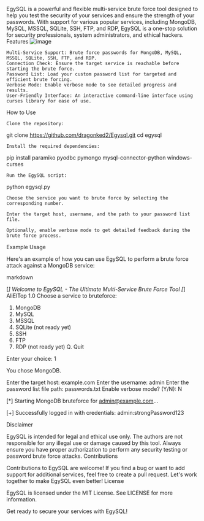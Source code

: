 EgySQL is a powerful and flexible multi-service brute force tool designed to help you test the security of your services and ensure the strength of your passwords. With support for various popular services, including MongoDB, MySQL, MSSQL, SQLite, SSH, FTP, and RDP, EgySQL is a one-stop solution for security professionals, system administrators, and ethical hackers.
Features
![image](https://github.com/dragonked2/Egysql/assets/66541902/90f11cba-9a3d-43c8-8ba8-099669385bbb)


    Multi-Service Support: Brute force passwords for MongoDB, MySQL, MSSQL, SQLite, SSH, FTP, and RDP.
    Connection Check: Ensure the target service is reachable before starting the brute force.
    Password List: Load your custom password list for targeted and efficient brute forcing.
    Verbose Mode: Enable verbose mode to see detailed progress and results.
    User-Friendly Interface: An interactive command-line interface using curses library for ease of use.

How to Use

    Clone the repository:


git clone https://github.com/dragonked2/Egysql.git
cd egysql

    Install the required dependencies:

pip install paramiko pyodbc pymongo mysql-connector-python windows-curses

    Run the EgySQL script:

python egysql.py

    Choose the service you want to brute force by selecting the corresponding number.

    Enter the target host, username, and the path to your password list file.

    Optionally, enable verbose mode to get detailed feedback during the brute force process.

Example Usage

Here's an example of how you can use EgySQL to perform a brute force attack against a MongoDB service:

markdown

[*] Welcome to EgySQL - The Ultimate Multi-Service Brute Force Tool
[*] AliElTop 1.0
Choose a service to bruteforce:
1. MongoDB
2. MySQL
3. MSSQL
4. SQLite (not ready yet)
5. SSH
6. FTP
7. RDP (not ready yet)
Q. Quit

Enter your choice: 1

You chose MongoDB.

Enter the target host: example.com
Enter the username: admin
Enter the password list file path: passwords.txt
Enable verbose mode? (Y/N): N

[*] Starting MongoDB bruteforce for admin@example.com...

[+] Successfully logged in with credentials: admin:strongPassword123

Disclaimer

EgySQL is intended for legal and ethical use only. The authors are not responsible for any illegal use or damage caused by this tool. Always ensure you have proper authorization to perform any security testing or password brute force attacks.
Contributions

Contributions to EgySQL are welcome! If you find a bug or want to add support for additional services, feel free to create a pull request. Let's work together to make EgySQL even better!
License

EgySQL is licensed under the MIT License. See LICENSE for more information.

Get ready to secure your services with EgySQL!
